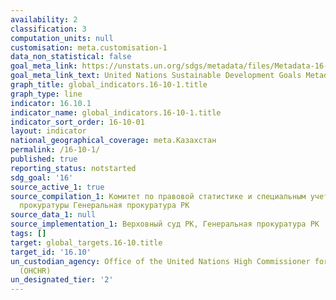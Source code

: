 ```yaml
---
availability: 2
classification: 3
computation_units: null
customisation: meta.customisation-1
data_non_statistical: false
goal_meta_link: https://unstats.un.org/sdgs/metadata/files/Metadata-16-10-01.pdf
goal_meta_link_text: United Nations Sustainable Development Goals Metadata (pdf 1361kB)
graph_title: global_indicators.16-10-1.title
graph_type: line
indicator: 16.10.1
indicator_name: global_indicators.16-10-1.title
indicator_sort_order: 16-10-01
layout: indicator
national_geographical_coverage: meta.Казахстан
permalink: /16-10-1/
published: true
reporting_status: notstarted
sdg_goal: '16'
source_active_1: true
source_compilation_1: Комитет по правовой статистике и специальным учетам Генеральной
  прокуратуры Генеральная прокуратура РК
source_data_1: null
source_implementation_1: Верховный суд РК, Генеральная прокуратура РК
tags: []
target: global_targets.16-10.title
target_id: '16.10'
un_custodian_agency: Office of the United Nations High Commissioner for Human Rights
  (OHCHR)
un_designated_tier: '2'
---
```

